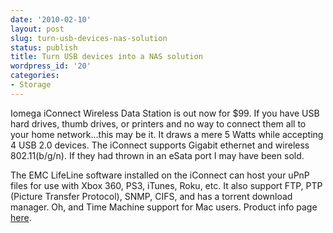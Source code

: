 ```yaml
---
date: '2010-02-10'
layout: post
slug: turn-usb-devices-nas-solution
status: publish
title: Turn USB devices into a NAS solution
wordpress_id: '20'
categories:
- Storage
---
```


Iomega iConnect Wireless Data Station is out now for $99.  If you have USB hard drives, thumb drives, or printers and no way to connect them all to your home network...this may be it.  It draws a mere 5 Watts while accepting 4 USB 2.0 devices.  The iConnect supports Gigabit ethernet and wireless 802.11(b/g/n).  If they had thrown in an eSata port I may have been sold.

The EMC LifeLine software installed on the iConnect can host your uPnP files for use with Xbox 360, PS3, iTunes, Roku, etc.  It also support FTP, PTP (Picture Transfer Protocol), SNMP, CIFS, and has a torrent download manager.  Oh, and Time Machine support for Mac users.  Product info page [here](http://go.iomega.com/en-us/products/network-storage-desktop/wireless-data-station/network-hard-drive-iconnect/?partner=4760#overviewItem_tab).
